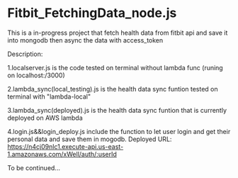 # Fitbit_FetchingData_node.js
This is a in-progress project that fetch health data from fitbit api and save it into mongodb
then async the data with access_token

Description:

1.localserver.js is the code tested on terminal without lambda func (runing on localhost:/3000)

2.lambda_sync(local_testing).js is the health data sync funtion tested on terminal with "lambda-local"

3.lambda_sync(deployed).js is the health data sync funtion that is currently deployed on AWS lambda

4.login.js&&login_deploy.js include the function to let user login and get their personal data and save them in mogodb.
    Deployed URL: https://n4cj09nlc1.execute-api.us-east-1.amazonaws.com/xWell/auth/:userId
    
    
 To be continued...
